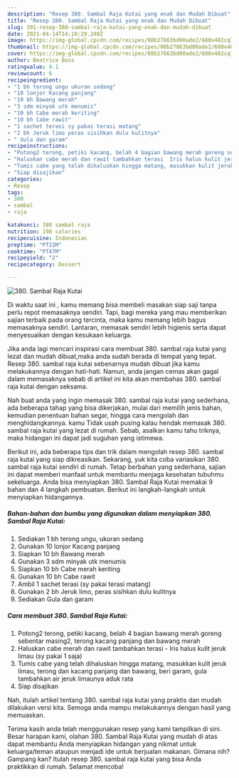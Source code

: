 ```yaml
---
description: "Resep 380. Sambal Raja Kutai yang enak dan Mudah Dibuat"
title: "Resep 380. Sambal Raja Kutai yang enak dan Mudah Dibuat"
slug: 391-resep-380-sambal-raja-kutai-yang-enak-dan-mudah-dibuat
date: 2021-04-14T14:10:29.240Z
image: https://img-global.cpcdn.com/recipes/08b27863bd00ade2/680x482cq70/380-sambal-raja-kutai-foto-resep-utama.jpg
thumbnail: https://img-global.cpcdn.com/recipes/08b27863bd00ade2/680x482cq70/380-sambal-raja-kutai-foto-resep-utama.jpg
cover: https://img-global.cpcdn.com/recipes/08b27863bd00ade2/680x482cq70/380-sambal-raja-kutai-foto-resep-utama.jpg
author: Beatrice Bass
ratingvalue: 4.1
reviewcount: 6
recipeingredient:
- "1 bh terong ungu ukuran sedang"
- "10 lonjor Kacang panjang"
- "10 bh Bawang merah"
- "3 sdm minyak utk menumis"
- "10 bh Cabe merah keriting"
- "10 bh Cabe rawit"
- "1 sachet terasi sy pakai terasi matang"
- "2 bh Jeruk limo peras sisihkan dulu kulitnya"
- " Gula dan garam"
recipeinstructions:
- "Potong2 terong, petiki kacang, belah 4 bagian bawang merah goreng sebentar masing2, terong kacang panjang dan bawang merah"
- "Haluskan cabe merah dan rawit tambahkan terasi  Iris halus kulit jeruk limau (sy pakai 1 saja)"
- "Tumis cabe yang telah dihaluskan hingga matang, masukkan kulit jeruk limau, terong dan kacang panjang dan bawang, beri garam, gula tambahkan air jeruk limaunya aduk rata"
- "Siap disajikan"
categories:
- Resep
tags:
- 380
- sambal
- raja

katakunci: 380 sambal raja 
nutrition: 198 calories
recipecuisine: Indonesian
preptime: "PT22M"
cooktime: "PT47M"
recipeyield: "2"
recipecategory: Dessert

---
```



![380. Sambal Raja Kutai](https://img-global.cpcdn.com/recipes/08b27863bd00ade2/680x482cq70/380-sambal-raja-kutai-foto-resep-utama.jpg)

Di waktu  saat ini , kamu memang bisa membeli masakan siap saji tanpa perlu repot memasaknya sendiri. Tapi, bagi mereka yang mau memberikan sajian terbaik pada orang tercinta, maka kamu memang lebih bagus memasaknya sendiri. Lantaran, memasak sendiri lebih higienis serta dapat menyesuaikan dengan kesukaan keluarga.

Jika anda lagi mencari inspirasi cara membuat 380. sambal raja kutai yang lezat dan mudah dibuat,maka anda sudah berada di tempat yang tepat. Resep 380. sambal raja kutai  sebenarnya mudah dibuat jika kamu melakukannya dengan hati-hati. Namun, anda jangan cemas akan gagal dalam memasaknya 
sebab di artikel ini kita akan membahas 380. sambal raja kutai dengan seksama.  



Nah buat anda yang ingin memasak 380. sambal raja kutai yang sederhana, ada beberapa tahap yang bisa dikerjakan, mulai dari memilih jenis bahan, kemudian penentuan bahan segar, hingga cara mengolah dan menghidangkannya. kamu Tidak usah pusing kalau hendak memasak 380. sambal raja kutai yang lezat di rumah. Sebab, asalkan kamu  tahu triknya, maka hidangan ini dapat jadi suguhan yang istimewa.

Berikut ini, ada beberapa tips dan trik dalam mengolah resep 380. sambal raja kutai yang siap dikreasikan. Sekarang, yuk kita coba variasikan 380. sambal raja kutai sendiri di rumah. Tetap berbahan yang sederhana, sajian ini dapat memberi manfaat untuk membantu menjaga kesehatan tubuhmu sekeluarga. Anda bisa menyiapkan 380. Sambal Raja Kutai memakai 9 bahan dan 4 langkah pembuatan. Berikut ini langkah-langkah untuk menyiapkan hidangannya.

<!--inarticleads1-->

##### Bahan-bahan dan bumbu yang digunakan dalam menyiapkan 380. Sambal Raja Kutai:

1. Sediakan 1 bh terong ungu, ukuran sedang
1. Gunakan 10 lonjor Kacang panjang
1. Siapkan 10 bh Bawang merah
1. Gunakan 3 sdm minyak utk menumis
1. Siapkan 10 bh Cabe merah keriting
1. Gunakan 10 bh Cabe rawit
1. Ambil 1 sachet terasi (sy pakai terasi matang)
1. Gunakan 2 bh Jeruk limo, peras sisihkan dulu kulitnya
1. Sediakan  Gula dan garam




<!--inarticleads2-->

##### Cara membuat 380. Sambal Raja Kutai:

1. Potong2 terong, petiki kacang, belah 4 bagian bawang merah goreng sebentar masing2, terong kacang panjang dan bawang merah
1. Haluskan cabe merah dan rawit tambahkan terasi  - Iris halus kulit jeruk limau (sy pakai 1 saja)
1. Tumis cabe yang telah dihaluskan hingga matang, masukkan kulit jeruk limau, terong dan kacang panjang dan bawang, beri garam, gula tambahkan air jeruk limaunya aduk rata
1. Siap disajikan




Nah, itulah artikel tentang  380. sambal raja kutai  yang praktis dan mudah dilakukan versi kita. Semoga anda mampu melakukannya dengan hasil yang memuaskan. 

Terima kasih anda telah menggunakan resep yang kami tampilkan di sini. Besar harapan kami, olahan  380. Sambal Raja Kutai yang mudah di atas dapat membantu Anda menyiapkan hidangan yang nikmat untuk keluarga/teman ataupun menjadi ide untuk berjualan makanan. Gimana nih? Gampang kan? Itulah resep 380. sambal raja kutai yang bisa Anda praktikkan di rumah. Selamat mencoba!

